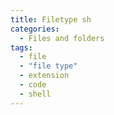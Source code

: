 ```yaml
---
title: Filetype sh
categories:
  - Files and folders
tags:
  - file
  - "file type"
  - extension
  - code
  - shell
---
```

